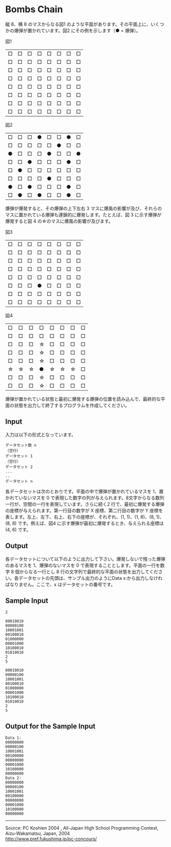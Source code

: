 # Bombs Chain

縦 8、横 8 のマスからなる図1 のような平面があります。その平面上に、いくつかの爆弾が置かれています。図2 にその例を示します（● = 爆弾）。

図1

|   |   |   |   |   |   |   |   |
|---|---|---|---|---|---|---|---|
| □ | □ | □ | □ | □ | □ | □ | □ |
| □ | □ | □ | □ | □ | □ | □ | □ |
| □ | □ | □ | □ | □ | □ | □ | □ |
| □ | □ | □ | □ | □ | □ | □ | □ |
| □ | □ | □ | □ | □ | □ | □ | □ |
| □ | □ | □ | □ | □ | □ | □ | □ |
| □ | □ | □ | □ | □ | □ | □ | □ |
| □ | □ | □ | □ | □ | □ | □ | □ |

図2

|   |   |   |   |   |   |   |   |
|---|---|---|---|---|---|---|---|
| □ | □ | □ | ● | □ | □ | ● | □ |
| □ | □ | □ | □ | □ | ● | □ | □ |
| ● | □ | □ | □ | ● | □ | □ | ● |
| □ | □ | ● | □ | □ | □ | ● | □ |
| □ | ● | □ | □ | □ | □ | □ | □ |
| □ | □ | □ | □ | ● | □ | □ | □ |
| ● | □ | ● | □ | □ | □ | ● | □ |
| □ | ● | □ | ● | □ | □ | ● | □ |

爆弾が爆発すると、その爆弾の上下左右 3 マスに爆風の影響が及び、それらのマスに置かれている爆弾も連鎖的に爆発します。たとえば、図 3 に示す爆弾が爆発すると図 4 の☆のマスに爆風の影響が及びます。


図3

|   |   |   |   |   |   |   |   |
|---|---|---|---|---|---|---|---|
| □ | □ | □ | □ | □ | □ | □ | □ |
| □ | □ | □ | □ | □ | □ | □ | □ |
| □ | □ | □ | □ | □ | □ | □ | □ |
| □ | □ | □ | □ | □ | □ | □ | □ |
| □ | □ | □ | □ | □ | □ | □ | □ |
| □ | □ | □ | ● | □ | □ | □ | □ |
| □ | □ | □ | □ | □ | □ | □ | □ |
| □ | □ | □ | □ | □ | □ | □ | □ |


図4

|   |   |   |   |   |   |   |   |
|---|---|---|---|---|---|---|---|
| □ | □ | □ | □ | □ | □ | □ | □ |
| □ | □ | □ | □ | □ | □ | □ | □ |
| □ | □ | □ | ☆ | □ | □ | □ | □ |
| □ | □ | □ | ☆ | □ | □ | □ | □ |
| □ | □ | □ | ☆ | □ | □ | □ | □ |
| ☆ | ☆ | ☆ | ● | ☆ | ☆ | ☆ | □ |
| □ | □ | □ | ☆ | □ | □ | □ | □ |
| □ | □ | □ | ☆ | □ | □ | □ | □ |

爆弾が置かれている状態と最初に爆発する爆弾の位置を読み込んで、最終的な平面の状態を出力して終了するプログラムを作成してください。

## Input

入力は以下の形式となっています。

    データセット数 n
    （空行）
    データセット 1
    （空行）
    データセット 2
    ...
    ..
    データセット n

各データセットは次のとおりです。平面の中で爆弾が置かれているマスを 1、置かれていないマスを 0 で表現した数字の列が与えられます。8文字からなる数列一行が、空間の一行を表現しています。さらに続く2 行で、最初に爆発する爆弾の座標が与えられます。第一行目の数字が X 座標、第二行目の数字が Y 座標を表します。左上、左下、右上、右下の座標が、それぞれ、(1, 1)、(1, 8)、(8, 1)、(8, 8) です。例えば、図4 に示す爆弾が最初に爆発するとき、与えられる座標は(4, 6) です。

## Output

各データセットについて以下のように出力して下さい。爆発しないで残った爆弾のあるマスを 1、爆弾のないマスを 0 で表現することとします。平面の一行を数字 8 個からなる一行とし 8 行の文字列で最終的な平面の状態を出力してください。各データセットの先頭は、サンプル出力のようにData x:から出力しなければなりません。ここで、x はデータセットの番号です。

## Sample Input

    2

    00010010
    00000100
    10001001
    00100010
    01000000
    00001000
    10100010
    01010010
    2
    5

    00010010
    00000100
    10001001
    00100010
    01000000
    00001000
    10100010
    01010010
    2
    5

## Output for the Sample Input

    Data 1:
    00000000
    00000100
    10001001
    00100000
    00000000
    00001000
    10100000
    00000000
    Data 2:
    00000000
    00000100
    10001001
    00100000
    00000000
    00001000
    10100000
    00000000

* * *

Source: PC Koshien 2004 , All-Japan High School Programming Contest, Aizu-Wakamatsu, Japan, 2004   
<http://www.pref.fukushima.jp/pc-concours/>
